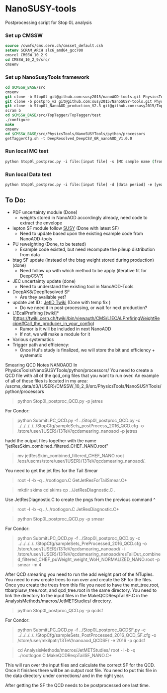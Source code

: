 # NanoSUSY-tools
Postprocessing script for Stop 0L analysis

### Set up CMSSW

```tcsh
source /cvmfs/cms.cern.ch/cmsset_default.csh
setenv SCRAM_ARCH slc6_amd64_gcc700
cmsrel CMSSW_10_2_9
cd CMSSW_10_2_9/src/
cmsenv
```

### Set up NanoSusyTools framework
```tcsh
cd $CMSSW_BASE/src
cmsenv
git clone -b Stop0l git@github.com:susy2015/nanoAOD-tools.git PhysicsTools/NanoAODTools
git clone -b postpro_v2 git@github.com:susy2015/NanoSUSY-tools.git PhysicsTools/NanoSUSYTools
git clone -b Stop0l_NanoAOD_production_V2.3 git@github.com:susy2015/TopTagger.git
scram b
cd $CMSSW_BASE/src/TopTagger/TopTagger/test
./configure
make
cmsenv
cd $CMSSW_BASE/src/PhysicsTools/NanoSUSYTools/python/processors
getTaggerCfg.sh -t DeepResolved_DeepCSV_GR_nanoAOD_V1.0.0
```

### Run local MC test
```tcsh
python Stop0l_postproc.py -i file:[input file] -s [MC sample name (from sampleSet cfg file)] -e [year]
```

### Run local Data test
```tcsh
python Stop0l_postproc.py -i file:[input file] -d [data period] -e [year]
```


## To Do:
* PDF uncertainty module (Done)
    * weights stored in NanoAOD accordingly already, need code to extract the envelope
* lepton SF module follow [SUSY](https://twiki.cern.ch/twiki/bin/viewauth/CMS/SUSLeptonSF#Scale_Factors_for_SUSY_IDs) (Done with latest SF)
    * Need to update based upon the existing example code from NanoAOD-tools
* PU reweighting  (Done, to be tested)
    * Example code existed, but need recompute the pileup distribution from data
* btag SF update (instead of the btag weight stored during production) (done)
    * Need follow up with which method to be apply (iterative fit for DeepCSV?)
* JEC uncertainty update (done)
    * Need to understand the existing tool in NanoAOD-Tools
* DeepAK8/DeepResolved SF
    * Are they available yet?
* update Jet ID : [JetID Twiki](https://twiki.cern.ch/twiki/bin/viewauth/CMS/JetID13TeVRun2018) (Done with temp fix )
    * Do we need it in post-processing, or wait for next production?
* L1EcalPrefiring [twiki]* (https://twiki.cern.ch/twiki/bin/viewauth/CMS/L1ECALPrefiringWeightRecipe#Call_the_producer_in_your_config)
    * Rumor is it will be included in next NanoAOD
    * If not, we will make a module for it
* Various systematics 
* Trigger path and efficiency:
    * Once Hui's study is finalized, we will store the bit and efficiency + systematic

Smearing QCD Notes NANOAOD
In PhysicsTools/NanoSUSYTools/python/processors/
You need to create a QCD file with all of the qcd_orig files that you want to run over.
An example of all of these files is located in my area: /uscms_data/d3/{USER}/CMSSW_10_2_9/src/PhysicsTools/NanoSUSYTools/python/processors

> python Stop0l_postproc_QCD.py -p jetres

For Condor:
> python SubmitLPC_QCD.py -f ../Stop0l_postproc_QCD.py -c ../../../../../StopCfg/sampleSets_postProcess_2016_QCD.cfg -o /store/user/{USER}/13TeV/qcdsmearing_nanoaod -p jetres

hadd the output files together with the name "jetResSkim_combined_filtered_CHEF_NANO.root"

> mv jetResSkim_combined_filtered_CHEF_NANO.root /eos/uscms/store/user/{USER}/13TeV/qcdsmearing_nanoaod/.

You need to get the jet Res for the Tail Smear
> root -l -b -q ../rootlogon.C GetJetResForTailSmear.C+

> mkdir skims
> cd skims
> cp ../JetResDiagnostic.C .

Use JetResDiagnostic.C to create the pngs from the previous command ^
> root -l -b -q ../../rootlogon.C JetResDiagnostic.C+

> python Stop0l_postproc_QCD.py -p smear

For Condor:
> python SubmitLPC_QCD.py -f ../Stop0l_postproc_QCD.py -c ../../../../../StopCfg/sampleSets_PreProcessed_2016_QCD.cfg -o /store/user/{USER}/13TeV/qcdsmearing_nanoaod/ -i /store/user/{USER}/13TeV/qcdsmearing_nanoaod/resTailOut_combined_filtered_CHEF_puWeight_weight_WoH_NORMALIZED_NANO.root -p smear -m 4

After QCD smearing you need to run the add weight part of the NTuples.
You need to now create trees to run over and create the SF for the files. 
Once you create the trees from this file you need to have the met_tree.root, ttbarplusw_tree.root, and qcd_tree.root in the same directory.
You need to link the directory to the input files in the MakeQCDRespTailSF.C in the AnalysisMethods/macros/JetMETStudies/ directory.

> python Stop0l_postproc_QCD.py -p qcdsf

For Condor:
> python SubmitLPC_QCD.py -f ../Stop0l_postproc_QCDSF.py -c ../../../../../StopCfg/sampleSets_PostProcessed_2016_QCD_SF.cfg -o /store/user/mkilpatr/13TeV/nanoaod_QCDSF/ -e 2016 -p qcdsf

> cd AnalysisMethods/macros/JetMETStudies/
> root -l -b -q ../rootlogon.C MakeQCDRespTailSF_NANO.C+

This will run over the input files and calculate the correct SF for the QCD. Once it finishes there will be an output root file. You need to put this file in the data directory under corrections/ and in the right year. 

After getting the SF the QCD needs to be postprocessed one last time.
